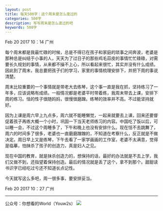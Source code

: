 ```yaml
---
layout: post
title: 每天500字：这个周末是怎么度过的
categories: 500字
description: 写写周末是怎么渡过的吧
keywords: 500字
---
```


Feb 20 2017  10：14 广州

每个周末都是我最忙碌的时候，总是不得已在孩子和家庭的琐事之间奔波，老婆是那种总是纠结于小事的人，天天为了过日子的那些鸡毛蒜皮的事情忙忙碌碌，对需要长久规划的事情，从来都不操不上心，所以看起来很忙，其实并没有什么成绩。因此到了周末，我总要把孩子们的学习，家里的事情梳理安排下，并把下周的事说清楚。

周末比较重要的一个事情就是带老大去练琴，这个事一直是我在抓，坚持练习了一年多，应该说略有成绩。一般情况都是老婆平时带着练，我周末带去上课，安排下周的练习。恬的性子很随妈妈，很慢很磨蹭。练琴的效率并不高。不过能坚持就好。

因为上课是周六早上九点多，周六就不能睡懒觉，一起来就要去上课，回来还要督促着孩子再练大概一个小时，巩固一下当天老师练习的内容。中国吃了饭以后，可以睡一会，不过这个周睡多了，下午和晚上也没有安排什么。现在恬不去跳舞了，周六的时间多了很多，老婆也一直磨磨蹭蹭的，不知道在考察什么，反正就是不做决定。周日早上又是练琴，下午去看了一家学画画的工作室，老婆不太满意，觉得是临摹，怕抹杀了孩子的创造力，真是妇人之见。

现在中国的教育，就是抹杀创造力的，想保持的话，最好的办法就是不去上学，我们又做不到，还指望着保持创造。最后的情况就是丢了这个，拿不到那个。甜甜读书识字已经吃过亏还不知道长点记性。

今天就写这么多吧，周一很多事，要安排妥当。

Feb 20 2017  10：27  广州

---- 
公众号：你想看的World（Youw2s）
![][image-1]

[image-1]:	http://upload-images.jianshu.io/upload_images/3342594-dca1f89eba3e50ca.jpg?imageMogr2/auto-orient/strip%7CimageView2/2/w/1240